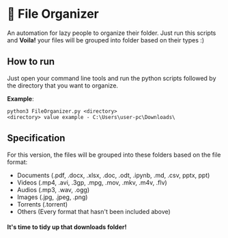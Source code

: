 # :open_file_folder: File Organizer
An automation for lazy people to organize their folder. Just run this scripts and **Voila!** your files will be grouped into folder based on their types :)

## How to run
Just open your command line tools and run the python scripts followed by the directory that you want to organize.

**Example**:

    python3 FileOrganizer.py <directory>
    <directory> value example - C:\Users\user-pc\Downloads\
## Specification
For this version, the files will be grouped into these folders based on the file format:

* Documents (.pdf, .docx, .xlsx, .doc, .odt, .ipynb, .md, .csv, pptx, ppt)
* Videos (.mp4, .avi, .3gp, .mpg, .mov, .mkv, .m4v, .flv)
* Audios (.mp3, .wav, .ogg)
* Images (.jpg, .jpeg, .png)
* Torrents (.torrent)
* Others (Every format that hasn't been included above)

#### It's time to tidy up that downloads folder!
